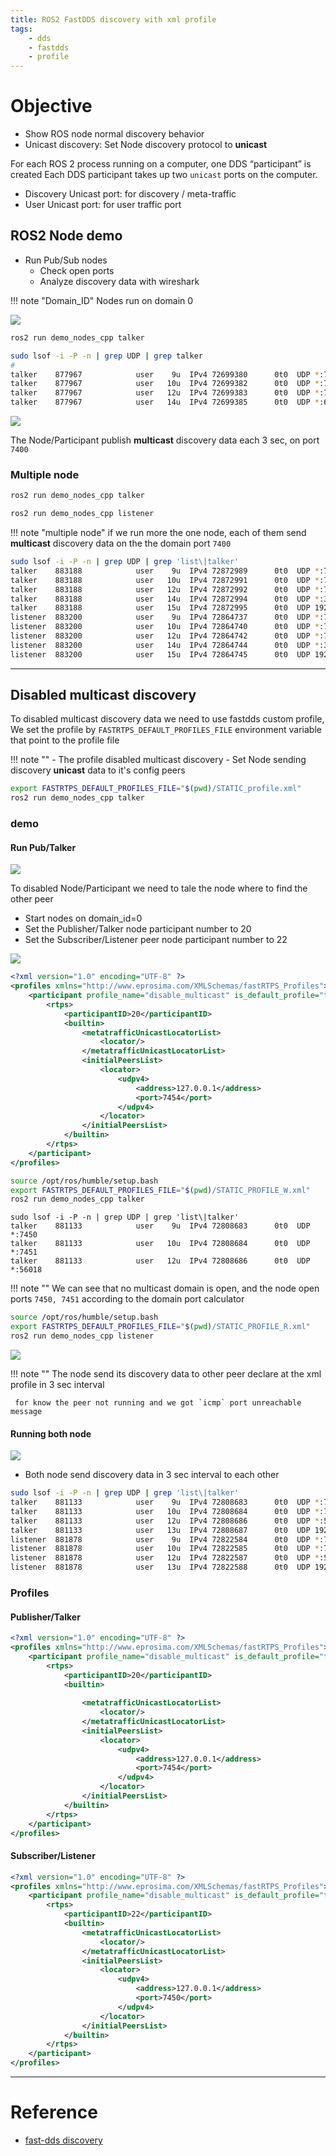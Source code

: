```yaml
---
title: ROS2 FastDDS discovery with xml profile
tags:
    - dds
    - fastdds
    - profile
---
```


# Objective
- Show ROS node normal discovery behavior
- Unicast discovery: Set Node discovery protocol to **unicast**


For each ROS 2 process running on a computer, one DDS “participant” is created
Each DDS participant takes up two `unicast` ports on the computer.

- Discovery Unicast port: for discovery / meta-traffic
- User Unicast port: for user traffic port
## ROS2 Node demo
- Run Pub/Sub nodes
  - Check open ports
  - Analyze discovery data with wireshark 

!!! note "Domain_ID"
    Nodes run on domain 0
  
![](images/ros_domain0_particioant_1.png)


```bash title="usage"
ros2 run demo_nodes_cpp talker
```

```bash
sudo lsof -i -P -n | grep UDP | grep talker
#
talker    877967            user    9u  IPv4 72699380      0t0  UDP *:7400 
talker    877967            user   10u  IPv4 72699382      0t0  UDP *:7412 
talker    877967            user   12u  IPv4 72699383      0t0  UDP *:7413 
talker    877967            user   14u  IPv4 72699385      0t0  UDP *:60083
```

![](images/wireshark_ros_domain_0_prticipant_1.png)

The Node/Participant publish **multicast** discovery data each 3 sec, on port `7400`


### Multiple node

```bash  title="terminal1"
ros2 run demo_nodes_cpp talker
```

```bash title="terminal2"
ros2 run demo_nodes_cpp listener
```

!!! note "multiple node"
    if we run more the one node, each of them send **multicast** discovery data on the the domain port `7400`

     
```bash title="lsof" linenums="1" hl_lines="1 6"
sudo lsof -i -P -n | grep UDP | grep 'list\|talker' 
talker    883188            user    9u  IPv4 72872989      0t0  UDP *:7400 
talker    883188            user   10u  IPv4 72872991      0t0  UDP *:7412 
talker    883188            user   12u  IPv4 72872992      0t0  UDP *:7413 
talker    883188            user   14u  IPv4 72872994      0t0  UDP *:34513 
talker    883188            user   15u  IPv4 72872995      0t0  UDP 192.168.1.221:35422 
listener  883200            user    9u  IPv4 72864737      0t0  UDP *:7400 
listener  883200            user   10u  IPv4 72864740      0t0  UDP *:7414 
listener  883200            user   12u  IPv4 72864742      0t0  UDP *:7415 
listener  883200            user   14u  IPv4 72864744      0t0  UDP *:37961 
listener  883200            user   15u  IPv4 72864745      0t0  UDP 192.168.1.221:43254 
```

---

## Disabled multicast discovery 
To disabled multicast discovery data we need to use fastdds custom profile,  
We set the profile by `FASTRTPS_DEFAULT_PROFILES_FILE` environment variable that point to the profile file

!!! note ""
    - The profile disabled multicast discovery
    - Set Node sending discovery **unicast** data to it's config peers

```bash title="usage demo"
export FASTRTPS_DEFAULT_PROFILES_FILE="$(pwd)/STATIC_profile.xml"
ros2 run demo_nodes_cpp talker
```

### demo
#### Run Pub/Talker

![](images/domain_schema.drawio.png)

To disabled Node/Participant we need to tale the node where to find the other peer

- Start nodes on domain_id=0
- Set the Publisher/Talker node participant number to 20
- Set the Subscriber/Listener peer node participant number to 22


![](images/domain_0_participant_20.png)


```xml title="STATIC_PROFILE_W.xml"
<?xml version="1.0" encoding="UTF-8" ?>
<profiles xmlns="http://www.eprosima.com/XMLSchemas/fastRTPS_Profiles">
    <participant profile_name="disable_multicast" is_default_profile="true">
        <rtps>
            <participantID>20</participantID>
            <builtin>
                <metatrafficUnicastLocatorList>
                    <locator/>
                </metatrafficUnicastLocatorList>
                <initialPeersList>
                    <locator>
                        <udpv4>
                            <address>127.0.0.1</address>
                            <port>7454</port>
                        </udpv4>
                    </locator>
                </initialPeersList>
            </builtin>
        </rtps>
    </participant>
</profiles>
```

```bash title="terminal1"
source /opt/ros/humble/setup.bash
export FASTRTPS_DEFAULT_PROFILES_FILE="$(pwd)/STATIC_PROFILE_W.xml"
ros2 run demo_nodes_cpp talker
```

```
sudo lsof -i -P -n | grep UDP | grep 'list\|talker'
talker    881133            user    9u  IPv4 72808683      0t0  UDP *:7450 
talker    881133            user   10u  IPv4 72808684      0t0  UDP *:7451 
talker    881133            user   12u  IPv4 72808686      0t0  UDP *:56018
```

!!! note ""
     We can see that no multicast domain is open, and the node open ports `7450, 7451` according to the domain port calculator



```bash title="terminal2"
source /opt/ros/humble/setup.bash
export FASTRTPS_DEFAULT_PROFILES_FILE="$(pwd)/STATIC_PROFILE_R.xml"
ros2 run demo_nodes_cpp listener
```

![](images/wireshark_static_discovery_pub.png)

!!! note ""
     The node send its discovery data to other peer declare at the xml profile in 3 sec interval

     for know the peer not running and we got `icmp` port unreachable message


#### Running both node

![](images/wireshark_talker_listener_nodes_static_discovery.png)

- Both node send discovery data in 3 sec interval to each other

```bash
sudo lsof -i -P -n | grep UDP | grep 'list\|talker'
talker    881133            user    9u  IPv4 72808683      0t0  UDP *:7450 
talker    881133            user   10u  IPv4 72808684      0t0  UDP *:7451 
talker    881133            user   12u  IPv4 72808686      0t0  UDP *:56018 
talker    881133            user   13u  IPv4 72808687      0t0  UDP 192.168.1.221:42527 
listener  881878            user    9u  IPv4 72822584      0t0  UDP *:7454 
listener  881878            user   10u  IPv4 72822585      0t0  UDP *:7455 
listener  881878            user   12u  IPv4 72822587      0t0  UDP *:51421 
listener  881878            user   13u  IPv4 72822588      0t0  UDP 192.168.1.221:52642 
```


### Profiles
#### Publisher/Talker

```xml title="STATIC_PROFILE_W.xml"
<?xml version="1.0" encoding="UTF-8" ?>
<profiles xmlns="http://www.eprosima.com/XMLSchemas/fastRTPS_Profiles">
    <participant profile_name="disable_multicast" is_default_profile="true">
        <rtps>
            <participantID>20</participantID>
            <builtin>
                
                <metatrafficUnicastLocatorList>
                    <locator/>
                </metatrafficUnicastLocatorList>
                <initialPeersList>
                    <locator>
                        <udpv4>
                            <address>127.0.0.1</address>
                            <port>7454</port>
                        </udpv4>
                    </locator>
                </initialPeersList>
            </builtin>
        </rtps>
    </participant>
</profiles>
```

#### Subscriber/Listener

```xml title="STATIC_PROFILE_R.xml"
<?xml version="1.0" encoding="UTF-8" ?>
<profiles xmlns="http://www.eprosima.com/XMLSchemas/fastRTPS_Profiles">
    <participant profile_name="disable_multicast" is_default_profile="true">
        <rtps>
            <participantID>22</participantID>
            <builtin>
                <metatrafficUnicastLocatorList>
                    <locator/>
                </metatrafficUnicastLocatorList>
                <initialPeersList>
                    <locator>
                        <udpv4>
                            <address>127.0.0.1</address>
                            <port>7450</port>
                        </udpv4>
                    </locator>
                </initialPeersList>
            </builtin>
        </rtps>
    </participant>
</profiles>
```

---

# Reference
- [fast-dds discovery](https://fast-dds.docs.eprosima.com/en/latest/fastdds/discovery/discovery.html)